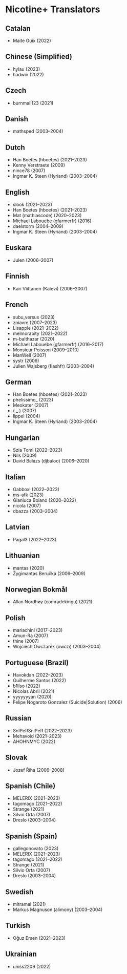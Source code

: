 # Nicotine+ Translators

## Catalan
 - Maite Guix (2022)

## Chinese (Simplified)
 - hylau (2023)
 - hadwin (2022)

## Czech
 - burnmail123 (2021)

## Danish
 - mathsped (2003–2004)

## Dutch
 - Han Boetes (hboetes) (2021–2023)
 - Kenny Verstraete (2009)
 - nince78 (2007)
 - Ingmar K. Steen (Hyriand) (2003–2004)

## English
 - slook (2021–2023)
 - Han Boetes (hboetes) (2021–2023)
 - Mat (mathiascode) (2020–2023)
 - Michael Labouebe (gfarmerfr) (2016)
 - daelstorm (2004–2009)
 - Ingmar K. Steen (Hyriand) (2003–2004)

## Euskara
 - Julen (2006–2007)

## Finnish
 - Kari Viittanen (Kalevi) (2006–2007)

## French
 - subu_versus (2023)
 - zniavre (2007–2023)
 - Lisapple (2021–2022)
 - melmorabity (2021–2022)
 - m-balthazar (2020)
 - Michael Labouebe (gfarmerfr) (2016–2017)
 - Monsieur Poisson (2009–2010)
 - ManWell (2007)
 - systr (2006)
 - Julien Wajsberg (flashfr) (2003–2004)

## German
 - Han Boetes (hboetes) (2021–2023)
 - phelissimo_ (2023)
 - Meokater (2007)
 - (._.) (2007)
 - lippel (2004)
 - Ingmar K. Steen (Hyriand) (2003–2004)

## Hungarian
 - Szia Tomi (2022–2023)
 - Nils (2009)
 - David Balazs (djbaloo) (2006–2020)

## Italian
 - Gabboxl (2022–2023)
 - ms-afk (2023)
 - Gianluca Boiano (2020–2022)
 - nicola (2007)
 - dbazza (2003–2004)

## Latvian
 - Pagal3 (2022–2023)

## Lithuanian
 - mantas (2020)
 - Žygimantas Beručka (2006–2009)

## Norwegian Bokmål
 - Allan Nordhøy (comradekingu) (2021)

## Polish
 - mariachini (2017–2023)
 - Amun-Ra (2007)
 - thine (2007)
 - Wojciech Owczarek (owczi) (2003–2004)

## Portuguese (Brazil)
 - Havokdan (2022–2023)
 - Guilherme Santos (2022)
 - b1llso (2022)
 - Nicolas Abril (2021)
 - yyyyyyyan (2020)
 - Felipe Nogaroto Gonzalez (Suicide|Solution) (2006)

## Russian
 - SnIPeRSnIPeR (2022–2023)
 - Mehavoid (2021–2023)
 - AHOHNMYC (2022)

## Slovak
 - Jozef Říha (2006–2008)

## Spanish (Chile)
 - MELERIX (2021–2023)
 - tagomago (2021–2022)
 - Strange (2021)
 - Silvio Orta (2007)
 - Dreslo (2003–2004)

## Spanish (Spain)
 - gallegonovato (2023)
 - MELERIX (2021–2023)
 - tagomago (2021–2022)
 - Strange (2021)
 - Silvio Orta (2007)
 - Dreslo (2003–2004)

## Swedish
 - mitramai (2021)
 - Markus Magnuson (alimony) (2003–2004)

## Turkish
 - Oğuz Ersen (2021–2023)

## Ukrainian
 - uniss2209 (2022)
